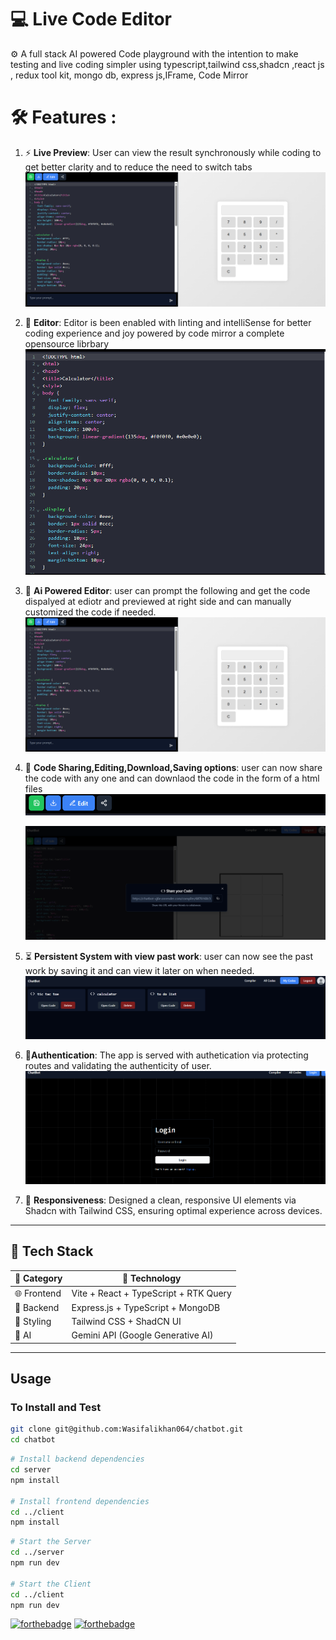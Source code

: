 #  💻 Live Code Editor 

⚙️ A full stack  AI powered Code playground with the intention to make testing and live coding simpler using typescript,tailwind css,shadcn ,react js , redux tool kit, mongo db, express js,IFrame, Code Mirror

# 🛠️ Features :
 1.  ⚡ **Live Preview**:
       User can view the result synchronously while coding to get better clarity and to reduce the need to switch tabs
         ![Image](https://github.com/Wasifalikhan064/chatbot/blob/main/client/public/preview.PNG "Image")

2.  🔁 **Editor**:
    Editor is been enabled with linting and intelliSense for better coding experience and joy powered by code mirror a complete opensource librbary
       ![Image](https://github.com/Wasifalikhan064/chatbot/blob/main/client/public/editor.PNG "Image")

3.  🧠 **Ai Powered Editor**:
     user can prompt the following and get the code dispalyed at ediotr and previewed at right side and can manually customized the code if needed.
       ![Image](https://github.com/Wasifalikhan064/chatbot/blob/main/client/public/preview.PNG "Image")

4.  💾 **Code Sharing,Editing,Download,Saving options**:
   user can now share the code with any one and can downlaod the code in the form of a html files
     ![Image](https://github.com/Wasifalikhan064/chatbot/blob/main/client/public/header.PNG "Image")
    
     ![Image](https://github.com/Wasifalikhan064/chatbot/blob/main/client/public/share.PNG "Image")

5. ⏳ **Persistent System with view past work**:
    user can now see the past work by saving it and can view it later on when needed.
     ![Image](https://github.com/Wasifalikhan064/chatbot/blob/main/client/public/myWork.PNG "Image")

6. 🔐**Authentication**:
    The app is served with authetication via protecting routes and validating the authenticity of user.
     ![Image](https://github.com/Wasifalikhan064/chatbot/blob/main/client/public/login.PNG "Image")

7. 🎨  **Responsiveness**:
     Designed a clean, responsive UI elements via Shadcn  with Tailwind CSS, ensuring optimal experience across devices.

---

## 🧰 Tech Stack

| 🧩 Category    | 🔧 Technology                            |
|---------------|-------------------------------------------|
| 🌐 Frontend   | Vite + React + TypeScript + RTK Query     |
| 🎯 Backend    | Express.js + TypeScript + MongoDB         |
| 🎨 Styling    | Tailwind CSS + ShadCN UI                  |
| 🧠 AI         | Gemini API (Google Generative AI)         |

---
      
## Usage

### To Install and Test

```bash
git clone git@github.com:Wasifalikhan064/chatbot.git
cd chatbot
```

```bash
# Install backend dependencies
cd server
npm install

# Install frontend dependencies
cd ../client
npm install

```

```bash
# Start the Server
cd ../server
npm run dev

# Start the Client
cd ../client
npm run dev

```

[![forthebadge](https://forthebadge.com/images/badges/built-with-love.svg)](https://forthebadge.com) [![forthebadge](https://forthebadge.com/images/badges/made-with-javascript.svg)](https://forthebadge.com)

